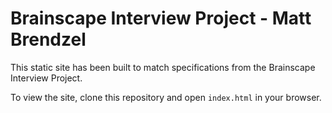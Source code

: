 # Brainscape Interview Project - Matt Brendzel

This static site has been built to match specifications from the Brainscape
Interview Project.

To view the site, clone this repository and open `index.html` in your browser.
